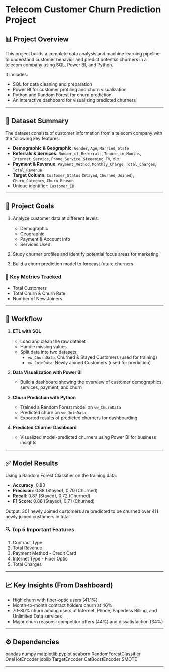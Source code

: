 
# Telecom Customer Churn Prediction Project

## 📊 Project Overview

This project builds a complete data analysis and machine learning pipeline to understand customer behavior and predict potential churners in a telecom company using SQL, Power BI, and Python.

It includes:

- SQL for data cleaning and preparation
- Power BI for customer profiling and churn visualization
- Python and Random Forest for churn prediction
- An interactive dashboard for visualizing predicted churners

---

## 📁 Dataset Summary

The dataset consists of customer information from a telecom company with the following key features:

- **Demographic & Geographic**: `Gender`, `Age`, `Married`, `State`
- **Referrals & Services**: `Number_of_Referrals`, `Tenure_in_Months`, `Internet_Service`, `Phone_Service`, `Streaming_TV`, etc.
- **Payment & Revenue**: `Payment_Method`, `Monthly_Charge`, `Total_Charges`, `Total_Revenue`
- **Target Column**: `Customer_Status` (`Stayed`, `Churned`, `Joined`), `Churn_Category`, `Churn_Reason`
- Unique identifier: `Customer_ID`

---

## 🎯 Project Goals

1. Analyze customer data at different levels:
   - Demographic
   - Geographic
   - Payment & Account Info
   - Services Used

2. Study churner profiles and identify potential focus areas for marketing

3. Build a churn prediction model to forecast future churners

### 📌 Key Metrics Tracked

- Total Customers  
- Total Churn & Churn Rate  
- Number of New Joiners  

---

## 🔁 Workflow

1. **ETL with SQL**  
   - Load and clean the raw dataset  
   - Handle missing values  
   - Split data into two datasets:  
     - `vw_ChurnData`: Churned & Stayed Customers (used for training)  
     - `vw_JoinData`: Newly Joined Customers (used for prediction)

2. **Data Visualization with Power BI**  
   - Build a dashboard showing the overview of customer demographics, services, payment, and churn

3. **Churn Prediction with Python**
   - Trained a Random Forest model on `vw_ChurnData`
   - Predicted churn on `vw_JoinData`
   - Exported results of predicted churners for dashboarding

4. **Predicted Churner Dashboard**
   - Visualized model-predicted churners using Power BI for business insights

---

## ✅ Model Results

Using a Random Forest Classifier on the training data:

- **Accuracy**: 0.83  
- **Precision**: 0.88 (Stayed), 0.70 (Churned)  
- **Recall**: 0.87 (Stayed), 0.72 (Churned)  
- **F1 Score**: 0.88 (Stayed), 0.71 (Churned)

Output: 301 newly Joined customers are predicted to be churned over 411  newly joined customers in total

### 🔍 Top 5 Important Features
1. Contract Type  
2. Total Revenue  
3. Payment Method - Credit Card  
4. Internet Type - Fiber Optic  
5. Total Charges  

---

## 📈 Key Insights (From Dashboard)
- High churn with fiber-optic users (41.1%)
- Month-to-month contract holders churn at 46%
- 70–80% churn among users of Internet, Phone, Paperless Billing, and Unlimited Data services
- Major churn reasons: competitor offers (44%) and dissatisfaction (34%)
  

---

## ⚙️ Dependencies
pandas 
numpy 
matplotlib.pyplot
seaborn
RandomForestClassifier
OneHotEncoder
joblib
TargetEncoder
CatBoostEncoder
SMOTE



---


